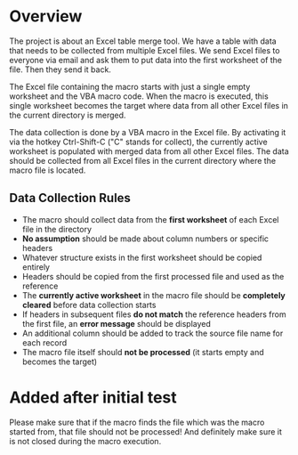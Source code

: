 # Overview

The project is about an Excel table merge tool. We have a table with data that needs to be collected from multiple Excel files. We send Excel files to everyone via email and ask them to put data into the first worksheet of the file. Then they send it back.

The Excel file containing the macro starts with just a single empty worksheet and the VBA macro code. When the macro is executed, this single worksheet becomes the target where data from all other Excel files in the current directory is merged.

The data collection is done by a VBA macro in the Excel file. By activating it via the hotkey Ctrl-Shift-C ("C" stands for collect), the currently active worksheet is populated with merged data from all other Excel files. The data should be collected from all Excel files in the current directory where the macro file is located.

## Data Collection Rules

- The macro should collect data from the **first worksheet** of each Excel file in the directory
- **No assumption** should be made about column numbers or specific headers
- Whatever structure exists in the first worksheet should be copied entirely
- Headers should be copied from the first processed file and used as the reference
- The **currently active worksheet** in the macro file should be **completely cleared** before data collection starts
- If headers in subsequent files **do not match** the reference headers from the first file, an **error message** should be displayed
- An additional column should be added to track the source file name for each record
- The macro file itself should **not be processed** (it starts empty and becomes the target)

# Added after initial test

Please make sure that if the macro finds the file which was the macro started from, that file should not be processed! And definitely make sure it is not closed during the macro execution.
